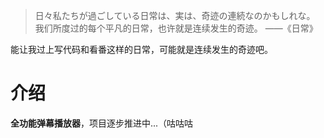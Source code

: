 > 日々私たちが過ごしている日常は、実は、奇迹の連続なのかもしれな。<br>
> 我们所度过的每个平凡的日常，也许就是连续发生的奇迹。
> ——《日常》

能让我过上写代码和看番这样的日常，可能就是连续发生的奇迹吧。

# 介绍

**全功能弹幕播放器**，项目逐步推进中...（咕咕咕
